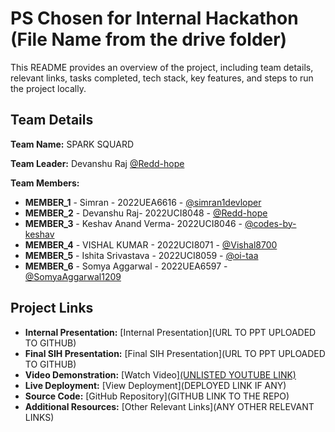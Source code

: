 # PS Chosen for Internal Hackathon (File Name from the drive folder)

This README provides an overview of the project, including team details, relevant links, tasks completed, tech stack, key features, and steps to run the project locally.

## Team Details

**Team Name:** SPARK SQUARD

**Team Leader:** Devanshu Raj [@Redd-hope](https://github.com/Redd-hope)

**Team Members:**

- **MEMBER_1** - Simran - 2022UEA6616 - [@simran1devloper](https://github.com/simran1devloper)
- **MEMBER_2** - Devanshu Raj- 2022UCI8048 - [@Redd-hope](https://github.com/Redd-hope)
- **MEMBER_3** - Keshav Anand Verma- 2022UCI8046 - [@codes-by-keshav](https://github.com/codes-by-keshav)
- **MEMBER_4** - VISHAL KUMAR - 2022UCI8071 - [@Vishal8700](https://github.com/Vishal8700)
- **MEMBER_5** - Ishita Srivastava - 2022UCI8059 - [@oi-taa](https://github.com/oi-taa)
- **MEMBER_6** - Somya Aggarwal  - 2022UEA6597  - [@SomyaAggarwal1209](https://github.com/SomyaAggarwal1209)

## Project Links

- **Internal Presentation:** [Internal Presentation](URL TO PPT UPLOADED TO GITHUB)
- **Final SIH Presentation:** [Final SIH Presentation](URL TO PPT UPLOADED TO GITHUB)
- **Video Demonstration:** [Watch Video][(UNLISTED YOUTUBE LINK)](https://youtu.be/8ynddSOKx1k)
- **Live Deployment:** [View Deployment](DEPLOYED LINK IF ANY)
- **Source Code:** [GitHub Repository](GITHUB LINK TO THE REPO)
- **Additional Resources:** [Other Relevant Links](ANY OTHER RELEVANT LINKS)
